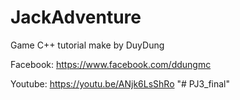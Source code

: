 # JackAdventure
 Game C++ tutorial make by DuyDung
 
 Facebook: https://www.facebook.com/ddungmc
 
 Youtube: https://youtu.be/ANjk6LsShRo
"# PJ3_final" 
